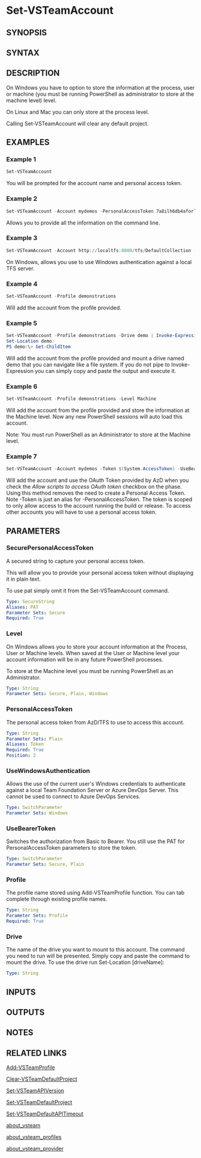 <!-- #include "./common/header.md" -->

# Set-VSTeamAccount

## SYNOPSIS

<!-- #include "./synopsis/Set-VSTeamAccount.md" -->

## SYNTAX

## DESCRIPTION

On Windows you have to option to store the information at the process, user or machine (you must be running PowerShell as administrator to store at the machine level) level.

On Linux and Mac you can only store at the process level.

Calling Set-VSTeamAccount will clear any default project.

## EXAMPLES

### Example 1

```powershell
Set-VSTeamAccount
```

You will be prompted for the account name and personal access token.

### Example 2

```powershell
Set-VSTeamAccount -Account mydemos -PersonalAccessToken 7a8ilh6db4aforlrnrthisisnotreal4uhlh5vgbmgap3mziwnga
```

Allows you to provide all the information on the command line.

### Example 3

```powershell
Set-VSTeamAccount -Account http://localtfs:8080/tfs/DefaultCollection -UseWindowsAuthentication
```

On Windows, allows you use to use Windows authentication against a local TFS server.

### Example 4

```powershell
Set-VSTeamAccount -Profile demonstrations
```

Will add the account from the profile provided.

### Example 5

```powershell
Set-VSTeamAccount -Profile demonstrations -Drive demo | Invoke-Expression
Set-Location demo:
PS demo:\> Get-ChildItem
```

Will add the account from the profile provided and mount a drive named demo that you can navigate like a file system. If you do not pipe to Invoke-Expression you can simply copy and paste the output and execute it.

### Example 6

```powershell
Set-VSTeamAccount -Profile demonstrations -Level Machine
```

Will add the account from the profile provided and store the information at the Machine level. Now any new PowerShell sessions will auto load this account.

Note: You must run PowerShell as an Administrator to store at the Machine level.

### Example 7

```powershell
Set-VSTeamAccount -Account mydemos -Token $(System.AccessToken) -UseBearerToken
```

Will add the account and use the OAuth Token provided by AzD when you check the *Allow scripts to access OAuth token* checkbox on the phase. Using this method removes the need to create a Personal Access Token. Note -Token is just an alias for -PersonalAccessToken.  The token is scoped to only allow access to the account running the build or release. To access other accounts you will have to use a personal access token.

## PARAMETERS

<!-- #include "./params/account.md" -->

### SecurePersonalAccessToken

A secured string to capture your personal access token.

This will allow you to provide your personal access token without displaying it in plain text.

To use pat simply omit it from the Set-VSTeamAccount command.

```yaml
Type: SecureString
Aliases: PAT
Parameter Sets: Secure
Required: True
```

### Level

On Windows allows you to store your account information at the Process, User or Machine levels.
When saved at the User or Machine level your account information will be in any future PowerShell processes.

To store at the Machine level you must be running PowerShell as an Administrator.

```yaml
Type: String
Parameter Sets: Secure, Plain, Windows
```

### PersonalAccessToken

The personal access token from AzD/TFS to use to access this account.

```yaml
Type: String
Parameter Sets: Plain
Aliases: Token
Required: True
Position: 2
```

### UseWindowsAuthentication

Allows the use of the current user's Windows credentials to authenticate against a local Team Foundation Server or Azure DevOps Server. This cannot be used to connect to Azure DevOps Services.

```yaml
Type: SwitchParameter
Parameter Sets: Windows
```

### UseBearerToken

Switches the authorization from Basic to Bearer.  You still use the PAT for PersonalAccessToken parameters to store the token.

```yaml
Type: SwitchParameter
Parameter Sets: Secure, Plain
```

### Profile

The profile name stored using Add-VSTeamProfile function. You can tab complete through existing profile names.

```yaml
Type: String
Parameter Sets: Profile
Required: True
```

<!-- #include "./params/version.md" -->

### Drive

The name of the drive you want to mount to this account. The command you need to run will be presented. Simply copy and paste the command to mount the drive. To use the drive run Set-Location [driveName]:

```yaml
Type: String
```

<!-- #include "./params/forcegroup.md" -->

## INPUTS

## OUTPUTS

## NOTES

<!-- #include "./common/prerequisites.md" -->

## RELATED LINKS

[Add-VSTeamProfile](Add-VSTeamProfile.md)

[Clear-VSTeamDefaultProject](Clear-VSTeamDefaultProject.md)

[Set-VSTeamAPIVersion](Set-VSTeamAPIVersion.md)

[Set-VSTeamDefaultProject](Set-VSTeamDefaultProject.md)

[Set-VSTeamDefaultAPITimeout](Set-VSTeamDefaultAPITimeout.md)

[about_vsteam](about_vsteam)

[about_vsteam_profiles](about_vsteam_profiles)

[about_vsteam_provider](about_vsteam_provider)